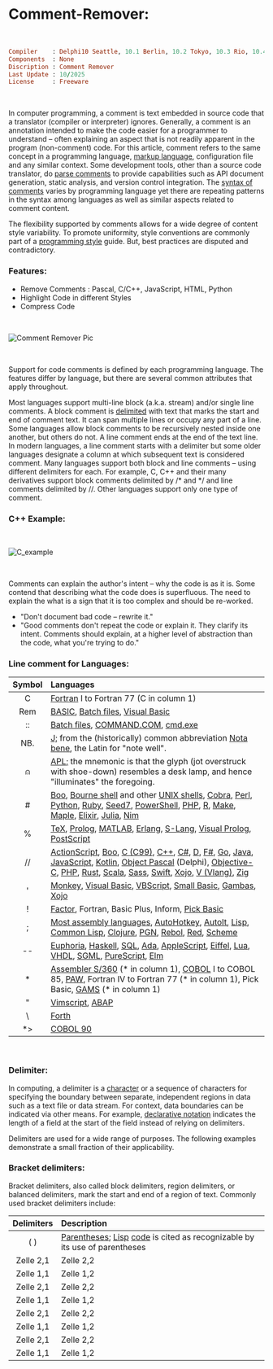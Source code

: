 # Comment-Remover:

</br>

```ruby
Compiler    : Delphi10 Seattle, 10.1 Berlin, 10.2 Tokyo, 10.3 Rio, 10.4 Sydney, 11 Alexandria, 12 Athens
Components  : None
Discription : Comment Remover
Last Update : 10/2025
License     : Freeware
```

</br>

In computer programming, a comment is text embedded in source code that a translator (compiler or interpreter) ignores. Generally, a comment is an annotation intended to make the code easier for a programmer to understand – often explaining an aspect that is not readily apparent in the program (non-comment) code. For this article, comment refers to the same concept in a programming language, [markup language](https://en.wikipedia.org/wiki/Markup_language), configuration file and any similar context. Some development tools, other than a source code translator, do [parse comments](https://en.wikipedia.org/wiki/Parsing) to provide capabilities such as API document generation, static analysis, and version control integration. The [syntax of comments](https://en.wikipedia.org/wiki/Comparison_of_programming_languages_(syntax)#Comments) varies by programming language yet there are repeating patterns in the syntax among languages as well as similar aspects related to comment content.

The flexibility supported by comments allows for a wide degree of content style variability. To promote uniformity, style conventions are commonly part of a [programming style](https://en.wikipedia.org/wiki/Programming_style) guide. But, best practices are disputed and contradictory.

### Features:
* Remove Comments : Pascal, C/C++, JavaScript, HTML, Python
* Highlight Code in different Styles
* Compress Code

</br>

![Comment Remover Pic](https://github.com/user-attachments/assets/41542dcc-e663-4434-8d20-e52cc3872123)

</br>

Support for code comments is defined by each programming language. The features differ by language, but there are several common attributes that apply throughout.

Most languages support multi-line block (a.k.a. stream) and/or single line comments. A block comment is [delimited](https://en.wikipedia.org/wiki/Delimiter#Bracket_delimiters) with text that marks the start and end of comment text. It can span multiple lines or occupy any part of a line. Some languages allow block comments to be recursively nested inside one another, but others do not. A line comment ends at the end of the text line. In modern languages, a line comment starts with a delimiter but some older languages designate a column at which subsequent text is considered comment. Many languages support both block and line comments – using different delimiters for each. For example, C, C++ and their many derivatives support block comments delimited by /* and */ and line comments delimited by //. Other languages support only one type of comment.

###  C++ Example:

</br>

![C_example](https://github.com/user-attachments/assets/391e5ddc-8b33-49dd-874c-8b7a54e0d80a)


</br>


Comments can explain the author's intent – why the code is as it is. Some contend that describing what the code does is superfluous. The need to explain the what is a sign that it is too complex and should be re-worked.

* "Don't document bad code – rewrite it."
* "Good comments don't repeat the code or explain it. They clarify its intent. Comments should explain, at a higher level of abstraction than the code, what you're trying to do."

### Line comment for Languages:

| Symbol | Languages | 
| :-----------: | :----------- |
| C     | [Fortran](https://en.wikipedia.org/wiki/Fortran) I to Fortran 77 (C in column 1) |
| Rem   | [BASIC](https://en.wikipedia.org/wiki/BASIC), [Batch files](https://en.wikipedia.org/wiki/Batch_file), [Visual Basic](https://en.wikipedia.org/wiki/Visual_Basic) |
| ::    | [Batch files](https://en.wikipedia.org/wiki/Batch_file), [COMMAND.COM](https://en.wikipedia.org/wiki/COMMAND.COM), [cmd.exe](https://en.wikipedia.org/wiki/Cmd.exe) |
| NB.   | [J;](https://en.wikipedia.org/wiki/J_(programming_language)) from the (historically) common abbreviation [Nota bene](https://en.wikipedia.org/wiki/Nota_bene), the Latin for "note well". |
| ⍝     | [APL;](https://en.wikipedia.org/wiki/APL_(programming_language)) the mnemonic is that the glyph (jot overstruck with shoe-down) resembles a desk lamp, and hence "illuminates" the foregoing. |
| #     | [Boo](https://en.wikipedia.org/wiki/Boo_(programming_language)), [Bourne shell](https://en.wikipedia.org/wiki/Bourne_shell) and other [UNIX shells](https://en.wikipedia.org/wiki/Unix_shell), [Cobra](https://en.wikipedia.org/wiki/Cobra_(programming_language)), [Perl](https://en.wikipedia.org/wiki/Perl), [Python](https://en.wikipedia.org/wiki/Python_(programming_language)), [Ruby](https://en.wikipedia.org/wiki/Ruby_(programming_language)), [Seed7](https://en.wikipedia.org/wiki/Seed7), [PowerShell](https://en.wikipedia.org/wiki/PowerShell), [PHP](https://en.wikipedia.org/wiki/PHP), [R](https://en.wikipedia.org/wiki/R_(programming_language)), [Make](https://en.wikipedia.org/wiki/Make_(software)), [Maple](https://en.wikipedia.org/wiki/Maple_(software)), [Elixir](https://en.wikipedia.org/wiki/Elixir_(programming_language)), [Julia](https://en.wikipedia.org/wiki/Julia_(programming_language)), [Nim](https://en.wikipedia.org/wiki/Nim_(programming_language)) |
| %     | [TeX](https://en.wikipedia.org/wiki/TeX), [Prolog](https://en.wikipedia.org/wiki/Prolog), [MATLAB](https://en.wikipedia.org/wiki/MATLAB), [Erlang](https://en.wikipedia.org/wiki/Erlang_(programming_language)), [S-Lang](https://en.wikipedia.org/wiki/S-Lang), [Visual Prolog](https://en.wikipedia.org/wiki/Visual_Prolog), [PostScript](https://en.wikipedia.org/wiki/PostScript) |
| //    | [ActionScript](https://en.wikipedia.org/wiki/ActionScript), [Boo](https://en.wikipedia.org/wiki/Boo_(programming_language)), [C (C99)](https://en.wikipedia.org/wiki/C_(programming_language)), [C++](https://en.wikipedia.org/wiki/C%2B%2B), [C#](https://en.wikipedia.org/wiki/C_Sharp_(programming_language)), [D](https://en.wikipedia.org/wiki/D_(programming_language)), [F#](https://en.wikipedia.org/wiki/F_Sharp_(programming_language)), [Go](https://en.wikipedia.org/wiki/Go_(programming_language)), [Java](https://en.wikipedia.org/wiki/Java_(programming_language)), [JavaScript](https://en.wikipedia.org/wiki/JavaScript), [Kotlin](https://en.wikipedia.org/wiki/Kotlin_(programming_language)), [Object Pascal](https://en.wikipedia.org/wiki/Object_Pascal) (Delphi), [Objective-C](https://en.wikipedia.org/wiki/Objective-C), [PHP](https://en.wikipedia.org/wiki/PHP), [Rust](https://en.wikipedia.org/wiki/Rust_(programming_language)), [Scala](https://en.wikipedia.org/wiki/Scala_(programming_language)), [Sass](https://en.wikipedia.org/wiki/Sass_(style_sheet_language)), [Swift](https://en.wikipedia.org/wiki/Swift_(programming_language)), [Xojo](https://en.wikipedia.org/wiki/Xojo), [V (Vlang)](https://en.wikipedia.org/wiki/V_(programming_language)), [Zig](https://en.wikipedia.org/wiki/Zig_(programming_language)) |
| '     | [Monkey](https://de.wikipedia.org/wiki/Monkey_X), [Visual Basic](https://en.wikipedia.org/wiki/Visual_Basic), [VBScript](https://en.wikipedia.org/wiki/VBScript), [Small Basic](https://en.wikipedia.org/wiki/Microsoft_Small_Basic), [Gambas](https://en.wikipedia.org/wiki/Gambas), [Xojo](https://en.wikipedia.org/wiki/Xojo) |
| !     | [Factor](https://en.wikipedia.org/wiki/Factor_(programming_language)), Fortran, Basic Plus, Inform, [Pick Basic](https://en.wikipedia.org/wiki/Pick_operating_system) |
| ;     | [Most assembly languages](https://en.wikipedia.org/wiki/Assembly_language), [AutoHotkey](https://en.wikipedia.org/wiki/AutoHotkey), [AutoIt](https://en.wikipedia.org/wiki/AutoIt), [Lisp](https://en.wikipedia.org/wiki/Lisp_(programming_language)), [Common Lisp](https://en.wikipedia.org/wiki/Common_Lisp), [Clojure](https://en.wikipedia.org/wiki/Clojure), [PGN](https://en.wikipedia.org/wiki/Portable_Game_Notation), [Rebol](https://en.wikipedia.org/wiki/Rebol), [Red](https://en.wikipedia.org/wiki/Red_(programming_language)), [Scheme](https://en.wikipedia.org/wiki/Scheme_(programming_language)) |
| --    | [Euphoria](https://en.wikipedia.org/wiki/Euphoria_(programming_language)), [Haskell](https://en.wikipedia.org/wiki/Haskell), [SQL](https://en.wikipedia.org/wiki/SQL), [Ada](https://en.wikipedia.org/wiki/Ada_(programming_language)), [AppleScript](https://en.wikipedia.org/wiki/AppleScript), [Eiffel](https://en.wikipedia.org/wiki/Eiffel_(programming_language)), [Lua](https://en.wikipedia.org/wiki/Lua), [VHDL](https://en.wikipedia.org/wiki/VHDL), [SGML](https://en.wikipedia.org/wiki/Standard_Generalized_Markup_Language), [PureScript](https://en.wikipedia.org/wiki/PureScript), [Elm](https://en.wikipedia.org/wiki/Elm_(programming_language)) |
| *     | [Assembler S/360](https://en.wikipedia.org/wiki/IBM_Basic_assembly_language_and_successors) (* in column 1), [COBOL](https://en.wikipedia.org/wiki/COBOL) I to COBOL 85, [PAW](https://en.wikipedia.org/wiki/Physics_Analysis_Workstation), Fortran IV to Fortran 77 (* in column 1), Pick Basic, [GAMS](https://en.wikipedia.org/wiki/General_algebraic_modeling_system) (* in column 1) |
| "     | [Vimscript](https://en.wikipedia.org/wiki/Vimscript), [ABAP](https://en.wikipedia.org/wiki/ABAP) |
| \     | [Forth](https://en.wikipedia.org/wiki/Forth_(programming_language)) |
| *>    | [COBOL 90](https://en.wikipedia.org/wiki/COBOL) |

</br>

### Delimiter:
In computing, a delimiter is a [character](https://en.wikipedia.org/wiki/Character_(computing)) or a sequence of characters for specifying the boundary between separate, independent regions in data such as a text file or data stream. For context, data boundaries can be indicated via other means. For example, [declarative notation](https://en.wikipedia.org/wiki/String_literal#Declarative_notation) indicates the length of a field at the start of the field instead of relying on delimiters.

Delimiters are used for a wide range of purposes. The following examples demonstrate a small fraction of their applicability.

### Bracket delimiters:
Bracket delimiters, also called block delimiters, region delimiters, or balanced delimiters, mark the start and end of a region of text. Commonly used bracket delimiters include:

| Delimiters | Description |
| :-----------: | :------------ |
| ( )     | [Parentheses](https://en.wikipedia.org/wiki/Bracket#Parentheses); [Lisp](https://en.wikipedia.org/wiki/Lisp_(programming_language)) [code](https://en.wikipedia.org/wiki/Source_code) is cited as recognizable by its use of parentheses |
| Zelle 2,1     | Zelle 2,2     |
| Zelle 1,1     | Zelle 1,2     |
| Zelle 2,1     | Zelle 2,2     |
| Zelle 1,1     | Zelle 1,2     |
| Zelle 2,1     | Zelle 2,2     |
| Zelle 1,1     | Zelle 1,2     |
| Zelle 2,1     | Zelle 2,2     |
| Zelle 1,1     | Zelle 1,2     |










